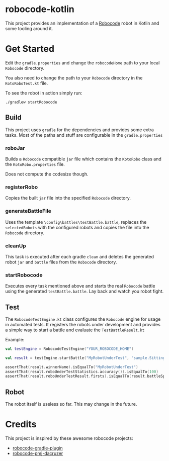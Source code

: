 # robocode-kotlin

This project provides an implementation of a [Robocode](https://robocode.sourceforge.io/) robot in Kotlin
and some tooling around it. 

# Get Started

Edit the `gradle.properties` and change the `robocodeHome` path to your local `Robocode` directory.

You also need to change the path to your `Robocode` directory in the `KotoRoboTest.kt` file.

To see the robot in action simply run: 
```
./gradlew startRobocode
```

## Build

This project uses `gradle` for the dependencies and provides some extra tasks. 
Most of the paths and stuff are configurable in the `gradle.properties` 

### roboJar

Builds a `Robocode` compatible `jar` file which contains the `KotoRobo` class and the `KotoRobo.properties` file.

Does not compute the codesize though.

### registerRobo

Copies the built `jar` file into the specified `Robocode` directory.

### generateBattleFile

Uses the template `\config\battles\testBattle.battle`, replaces the `selectedRobots` with the configured robots and
copies the file into the `Robocode` directory.

### cleanUp

This task is executed after each gradle `clean` and deletes the generated robot `jar` and `battle` files from the `Robocode` directory.  

### startRobocode

Executes every task mentioned above and starts the real `Robocode` battle using the generated `testBattle.battle`. 
Lay back and watch you robot fight.

## Test

The `RobocodeTestEngine.kt` class configures the `Robocode` engine for usage in automated tests.
It registers the robots under development and provides a simple way to start a battle and evaluate the `TestBattleResult.kt`

Example:
```kotlin
val testEngine = RobocodeTestEngine("YOUR_ROBOCODE_HOME")

val result = testEngine.startBattle("MyRobotUnderTest", "sample.SittingDuck")

assertThat(result.winnerName).isEqualTo("MyRobotUnderTest")
assertThat(result.roboUnderTestStatistics.accuracy()).isEqualTo(100)
assertThat(result.roboUnderTestResult.firsts).isEqualTo(result.battleSpec.numRounds).`as` { "roboUnderTest should win every round" }

```

## Robot

The robot itself is useless so far. This may change in the future.


# Credits

This project is inspired by these awesome robocode projects:
* [robocode-gradle-plugin ](https://github.com/bnorm/robocode-gradle-plugin)
* [robocode-pmj-dacruzer](https://github.com/philipmjohnson/robocode-pmj-dacruzer)








